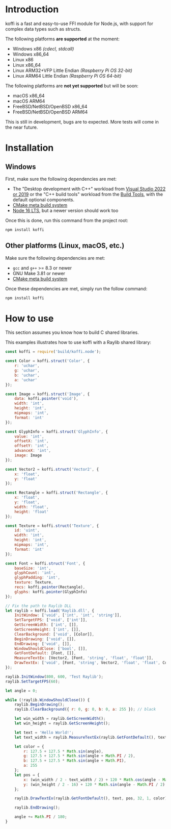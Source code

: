 # Introduction

koffi is a fast and easy-to-use FFI module for Node.js, with support for complex data types such as structs.

The following platforms __are supported__ at the moment:

* Windows x86 *(cdecl, stdcall)*
* Windows x86_64
* Linux x86
* Linux x86_64
* Linux ARM32+VFP Little Endian *(Raspberry Pi OS 32-bit)*
* Linux ARM64 Little Endian *(Raspberry Pi OS 64-bit)*

The following platforms are __not yet supported__ but will be soon:

* macOS x86_64
* macOS ARM64
* FreeBSD/NetBSD/OpenBSD x86_64
* FreeBSD/NetBSD/OpenBSD ARM64

This is still in development, bugs are to expected. More tests will come in the near future.

# Installation

## Windows

First, make sure the following dependencies are met:

* The "Desktop development with C++" workload from [Visual Studio 2022 or 2019](https://visualstudio.microsoft.com/downloads/) or the "C++ build tools" workload from the [Build Tools](https://visualstudio.microsoft.com/downloads/#build-tools-for-visual-studio-2022), with the default optional components.
* [CMake meta build system](https://cmake.org/)
* [Node 16 LTS](https://nodejs.org/), but a newer version should work too

Once this is done, run this command from the project root:

```sh
npm install koffi
```

## Other platforms (Linux, macOS, etc.)

Make sure the following dependencies are met:

* `gcc` and `g++` >= 8.3 or newer
* GNU Make 3.81 or newer
* [CMake meta build system](https://cmake.org/)

Once these dependencies are met, simply run the follow command:

```sh
npm install koffi
```

# How to use

This section assumes you know how to build C shared libraries.

This examples illustrates how to use koffi with a Raylib shared library:

```js
const koffi = require('build/koffi.node');

const Color = koffi.struct('Color', {
    r: 'uchar',
    g: 'uchar',
    b: 'uchar',
    a: 'uchar'
});

const Image = koffi.struct('Image', {
    data: koffi.pointer('void'),
    width: 'int',
    height: 'int',
    mipmaps: 'int',
    format: 'int'
});

const GlyphInfo = koffi.struct('GlyphInfo', {
    value: 'int',
    offsetX: 'int',
    offsetY: 'int',
    advanceX: 'int',
    image: Image
});

const Vector2 = koffi.struct('Vector2', {
    x: 'float',
    y: 'float'
});

const Rectangle = koffi.struct('Rectangle', {
    x: 'float',
    y: 'float',
    width: 'float',
    height: 'float'
});

const Texture = koffi.struct('Texture', {
    id: 'uint',
    width: 'int',
    height: 'int',
    mipmaps: 'int',
    format: 'int'
});

const Font = koffi.struct('Font', {
    baseSize: 'int',
    glyphCount: 'int',
    glyphPadding: 'int',
    texture: Texture,
    recs: koffi.pointer(Rectangle),
    glyphs: koffi.pointer(GlyphInfo)
});

// Fix the path to Raylib DLL
let raylib = koffi.load('Raylib.dll', {
    InitWindow: ['void', ['int', 'int', 'string']],
    SetTargetFPS: ['void', ['int']],
    GetScreenWidth: ['int', []],
    GetScreenHeight: ['int', []],
    ClearBackground: ['void', [Color]],
    BeginDrawing: ['void', []],
    EndDrawing: ['void', []],
    WindowShouldClose: ['bool', []],
    GetFontDefault: [Font, []],
    MeasureTextEx: [Vector2, [Font, 'string', 'float', 'float']],
    DrawTextEx: ['void', [Font, 'string', Vector2, 'float', 'float', Color]]
});

raylib.InitWindow(800, 600, 'Test Raylib');
raylib.SetTargetFPS(60);

let angle = 0;

while (!raylib.WindowShouldClose()) {
    raylib.BeginDrawing();
    raylib.ClearBackground({ r: 0, g: 0, b: 0, a: 255 }); // black

    let win_width = raylib.GetScreenWidth();
    let win_height = raylib.GetScreenHeight();

    let text = 'Hello World!';
    let text_width = raylib.MeasureTextEx(raylib.GetFontDefault(), text, 32, 1).x;

    let color = {
        r: 127.5 + 127.5 * Math.sin(angle),
        g: 127.5 + 127.5 * Math.sin(angle + Math.PI / 2),
        b: 127.5 + 127.5 * Math.sin(angle + Math.PI),
        a: 255
    };
    let pos = {
        x: (win_width / 2 - text_width / 2) + 120 * Math.cos(angle - Math.PI / 2),
        y: (win_height / 2 - 16) + 120 * Math.sin(angle - Math.PI / 2)
    };

    raylib.DrawTextEx(raylib.GetFontDefault(), text, pos, 32, 1, color);

    raylib.EndDrawing();

    angle += Math.PI / 180;
}

```
